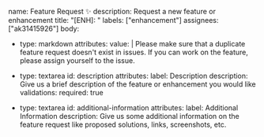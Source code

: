 name: Feature Request ✨
description: Request a new feature or enhancement
title: "[ENH]: "
labels: ["enhancement"]
assignees: ["ak31415926"]
body:
  - type: markdown
    attributes:
      value: |
        Please make sure that a duplicate feature request doesn't exist in issues.
        If you can work on the feature, please assign yourself to the issue.

  - type: textarea
    id: description
    attributes:
      label: Description
      description: Give us a brief description of the feature or enhancement you would like
    validations:
      required: true

  - type: textarea
    id: additional-information
    attributes:
      label: Additional Information
      description: Give us some additional information on the feature request like proposed solutions, links, screenshots, etc.
